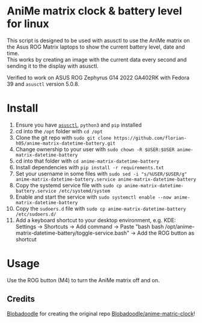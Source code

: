 # AniMe matrix clock & battery level for linux

This script is designed to be used with asusctl to use the AniMe matrix on the Asus ROG Matrix laptops to show the current battery level, date and time.\
This works by creating an image with the current data every second and sending it to the display with asusctl.

Verified to work on ASUS ROG Zephyrus G14 2022 GA402RK with Fedora 39 and `asusctl` version 5.0.8.

# Install

1. Ensure you have [`asusctl`](https://asus-linux.org/asusctl/), `python3` and `pip` installed
1. cd into the `/opt` folder with `cd /opt`
1. Clone the git repo with `sudo git clone https://github.com/florian-h05/anime-matrix-datetime-battery.git`
1. Change ownership to your user with `sudo chown -R $USER:$USER anime-matrix-datetime-battery`
1. cd into that folder with `cd anime-matrix-datetime-battery`
1. Install dependencies with `pip install -r requirements.txt`
1. Set your username in some files with `sudo sed -i "s/%USER/$USER/g" anime-matrix-datetime-battery.service anime-matrix-datetime-battery`
1. Copy the systemd service file with `sudo cp anime-matrix-datetime-battery.service /etc/systemd/system`
1. Enable and start the service with `sudo systemctl enable --now anime-matrix-datetime-battery`
1. Copy the `sudoers.d` file with `sudo cp anime-matrix-datetime-battery /etc/sudoers.d/`
1. Add a keyboard shortcut to your desktop environment, e.g. KDE: Settings -> Shortcuts -> Add command -> Paste "bash bash /opt/anime-matrix-datetime-battery/toggle-service.bash" -> Add the ROG button as shortcut

# Usage

Use the ROG button (M4) to turn the AniMe matrix off and on.

## Credits

[Blobadoodle](https://github.com/Blobadoodle) for creating the original repo [Blobadoodle/anime-matric-clock](https://github.com/Blobadoodle/anime-matrix-clock)!
